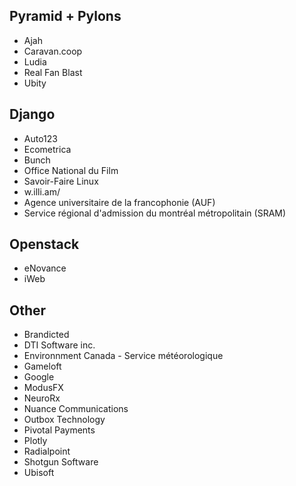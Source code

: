## Pyramid + Pylons

* Ajah
* Caravan.coop
* Ludia
* Real Fan Blast
* Ubity

## Django

* Auto123
* Ecometrica
* Bunch
* Office National du Film
* Savoir-Faire Linux
* w.illi.am/
* Agence universitaire de la francophonie (AUF)
* Service régional d'admission du montréal métropolitain (SRAM)

## Openstack

* eNovance
* iWeb

## Other

* Brandicted
* DTI Software inc.
* Environnment Canada - Service météorologique
* Gameloft
* Google
* ModusFX
* NeuroRx
* Nuance Communications
* Outbox Technology
* Pivotal Payments
* Plotly
* Radialpoint
* Shotgun Software
* Ubisoft
